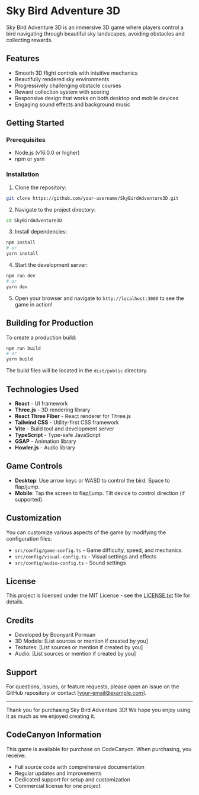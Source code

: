 # Sky Bird Adventure 3D

Sky Bird Adventure 3D is an immersive 3D game where players control a bird navigating through beautiful sky landscapes, avoiding obstacles and collecting rewards.

## Features

- Smooth 3D flight controls with intuitive mechanics
- Beautifully rendered sky environments
- Progressively challenging obstacle courses
- Reward collection system with scoring
- Responsive design that works on both desktop and mobile devices
- Engaging sound effects and background music

## Getting Started

### Prerequisites

- Node.js (v16.0.0 or higher)
- npm or yarn

### Installation

1. Clone the repository:
```bash
git clone https://github.com/your-username/SkyBirdAdventure3D.git
```

2. Navigate to the project directory:
```bash
cd SkyBirdAdventure3D
```

3. Install dependencies:
```bash
npm install
# or
yarn install
```

4. Start the development server:
```bash
npm run dev
# or
yarn dev
```

5. Open your browser and navigate to `http://localhost:3000` to see the game in action!

## Building for Production

To create a production build:

```bash
npm run build
# or
yarn build
```

The build files will be located in the `dist/public` directory.

## Technologies Used

- **React** - UI framework
- **Three.js** - 3D rendering library
- **React Three Fiber** - React renderer for Three.js
- **Tailwind CSS** - Utility-first CSS framework
- **Vite** - Build tool and development server
- **TypeScript** - Type-safe JavaScript
- **GSAP** - Animation library
- **Howler.js** - Audio library

## Game Controls

- **Desktop**: Use arrow keys or WASD to control the bird. Space to flap/jump.
- **Mobile**: Tap the screen to flap/jump. Tilt device to control direction (if supported).

## Customization

You can customize various aspects of the game by modifying the configuration files:

- `src/config/game-config.ts` - Game difficulty, speed, and mechanics
- `src/config/visual-config.ts` - Visual settings and effects
- `src/config/audio-config.ts` - Sound settings

## License

This project is licensed under the MIT License - see the [LICENSE.txt](LICENSE.txt) file for details.

## Credits

- Developed by Boonyarit Pornuan
- 3D Models: [List sources or mention if created by you]
- Textures: [List sources or mention if created by you]
- Audio: [List sources or mention if created by you]

## Support

For questions, issues, or feature requests, please open an issue on the GitHub repository or contact [your-email@example.com].

---

Thank you for purchasing Sky Bird Adventure 3D! We hope you enjoy using it as much as we enjoyed creating it.

## CodeCanyon Information

This game is available for purchase on CodeCanyon. When purchasing, you receive:

- Full source code with comprehensive documentation
- Regular updates and improvements
- Dedicated support for setup and customization
- Commercial license for one project

